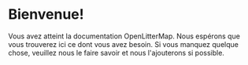 # Bienvenue!

Vous avez atteint la documentation OpenLitterMap. 
Nous espérons que vous trouverez ici ce dont vous avez besoin. 
Si vous manquez quelque chose, veuillez nous le faire savoir et nous l'ajouterons si possible.
